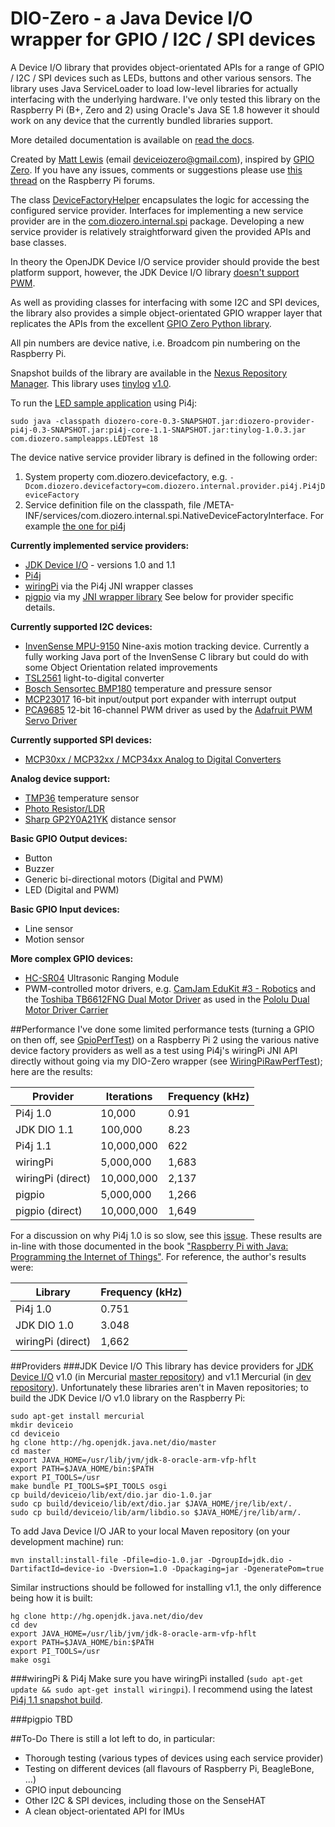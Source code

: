# DIO-Zero - a Java Device I/O wrapper for GPIO / I2C / SPI devices
A Device I/O library that provides object-orientated APIs for a range of GPIO / I2C / SPI devices such as LEDs, buttons and other various sensors. The library uses Java ServiceLoader to load low-level libraries for actually interfacing with the underlying hardware. I've only tested this library on the Raspberry Pi (B+, Zero and 2) using Oracle's Java SE 1.8 however it should work on any device that the currently bundled libraries support.

More detailed documentation is available on [read the docs](http://rtd.diozero.com/).

Created by [Matt Lewis](https://github.com/mattjlewis) (email [deviceiozero@gmail.com](mailto:deviceiozero@gmail.com)), inspired by [GPIO Zero](https://gpiozero.readthedocs.org/en/v1.1.0/index.html). If you have any issues, comments or suggestions please use [this thread](https://www.raspberrypi.org/forums/viewtopic.php?f=81&t=136010) on the Raspberry Pi forums.

The class [DeviceFactoryHelper](https://github.com/mattjlewis/diozero/blob/master/diozero-core/src/main/java/com/diozero/api/DeviceFactoryHelper.java) encapsulates the logic for accessing the configured service provider. Interfaces for implementing a new service provider are in the [com.diozero.internal.spi](https://github.com/mattjlewis/diozero/blob/master/diozero-core/src/main/java/com/diozero/internal/spi) package. Developing a new service provider is relatively straightforward given the provided APIs and base classes.

In theory the OpenJDK Device I/O service provider should provide the best platform support, however, the JDK Device I/O library [doesn't support PWM](http://mail.openjdk.java.net/pipermail/dio-dev/2015-November/000650.html).

As well as providing classes for interfacing with some I2C and SPI devices, the library also provides a simple object-orientated GPIO wrapper layer that replicates the APIs from the excellent [GPIO Zero Python library](http://pythonhosted.org/gpiozero/).

All pin numbers are device native, i.e. Broadcom pin numbering on the Raspberry Pi.

Snapshot builds of the library are available in the [Nexus Repository Manager](https://oss.sonatype.org/index.html#nexus-search;gav~com.diozero~~~~).
This library uses [tinylog](www.tinylog.org) [v1.0](https://github.com/pmwmedia/tinylog/releases/download/1.0.3/tinylog-1.0.3.zip).

To run the [LED sample application](https://github.com/mattjlewis/diozero/blob/master/diozero-core/src/main/java/com/diozero/sampleapps/LEDTest.java) using Pi4j:

	sudo java -classpath diozero-core-0.3-SNAPSHOT.jar:diozero-provider-pi4j-0.3-SNAPSHOT.jar:pi4j-core-1.1-SNAPSHOT.jar:tinylog-1.0.3.jar com.diozero.sampleapps.LEDTest 18

The device native service provider library is defined in the following order:
1.  System property com.diozero.devicefactory, e.g. `-Dcom.diozero.devicefactory=com.diozero.internal.provider.pi4j.Pi4jDeviceFactory`
2.  Service definition file on the classpath, file /META-INF/services/com.diozero.internal.spi.NativeDeviceFactoryInterface. For example [the one for pi4j](https://github.com/mattjlewis/diozero/blob/master/diozero-provider-pi4j/src/main/resources/META-INF/services/com.diozero.internal.spi.NativeDeviceFactoryInterface)

**Currently implemented service providers:**
* [JDK Device I/O](https://wiki.openjdk.java.net/display/dio/Main) - versions 1.0 and 1.1
* [Pi4j](http://pi4j.com/)
* [wiringPi](http://wiringpi.com/) via the Pi4j JNI wrapper classes
* [pigpio](http://abyz.co.uk/rpi/pigpio/index.html) via my [JNI wrapper library](https://github.com/mattjlewis/pigpioj)
See below for provider specific details.

**Currently supported I2C devices:**
* [InvenSense MPU-9150](http://www.invensense.com/products/motion-tracking/9-axis/mpu-9150/) Nine-axis motion tracking device. Currently a fully working Java port of the InvenSense C library but could do with some Object Orientation related improvements
* [TSL2561](https://www.adafruit.com/datasheets/TSL2561.pdf) light-to-digital converter
* [Bosch Sensortec BMP180](https://www.bosch-sensortec.com/en/homepage/products_3/environmental_sensors_1/bmp180_1/bmp180) temperature and pressure sensor
* [MCP23017](http://www.microchip.com/wwwproducts/Devices.aspx?product=MCP23017) 16-bit input/output port expander with interrupt output
* [PCA9685](http://www.nxp.com/products/power-management/lighting-driver-and-controller-ics/i2c-led-display-control/16-channel-12-bit-pwm-fm-plus-ic-bus-led-controller:PCA9685) 12-bit 16-channel PWM driver as used by the [Adafruit PWM Servo Driver](https://www.adafruit.com/product/815)

**Currently supported SPI devices:**
* [MCP30xx / MCP32xx / MCP34xx Analog to Digital Converters](http://www.microchip.com/ParamChartSearch/chart.aspx?branchID=11021&mid=10&lang=en&pageId=79)

**Analog device support:**
* [TMP36](http://www.analog.com/en/products/analog-to-digital-converters/integrated-special-purpose-converters/integrated-temperature-sensors/tmp36.html) temperature sensor
* [Photo Resistor/LDR](https://en.wikipedia.org/wiki/Photoresistor)
* [Sharp GP2Y0A21YK](http://www.sharpsma.com/webfm_send/1208) distance sensor

**Basic GPIO Output devices:**
* Button
* Buzzer
* Generic bi-directional motors (Digital and PWM)
* LED (Digital and PWM) 

**Basic GPIO Input devices:**
* Line sensor
* Motion sensor

**More complex GPIO devices:**
* [HC-SR04](http://www.micropik.com/PDF/HCSR04.pdf) Ultrasonic Ranging Module
* PWM-controlled motor drivers, e.g. [CamJam EduKit #3 - Robotics](http://camjam.me/?page_id=1035) and the [Toshiba TB6612FNG Dual Motor Driver](http://toshiba.semicon-storage.com/info/lookup.jsp?pid=TB6612FNG&lang=en) as used in the [Pololu Dual Motor Driver Carrier](https://www.pololu.com/product/713)

##Performance
I've done some limited performance tests (turning a GPIO on then off, see [GpioPerfTest](https://github.com/mattjlewis/diozero/blob/master/diozero-core/src/main/java/com/diozero/sampleapps/GpioPerfTest.java)) on a Raspberry Pi 2 using the various native device factory providers as well as a test using Pi4j's wiringPi JNI API directly without going via my DIO-Zero wrapper (see [WiringPiRawPerfTest](https://github.com/mattjlewis/diozero/blob/master/diozero-provider-wiringpi/src/main/java/com/diozero/internal/provider/wiringpi/WiringPiRawPerfTest.java)); here are the results:

| Provider | Iterations | Frequency (kHz) |
| -------- | ---------- | --------------- |
| Pi4j 1.0 | 10,000 | 0.91 |
| JDK DIO 1.1 | 100,000 | 8.23 |
| Pi4j 1.1 | 10,000,000 | 622 |
| wiringPi | 5,000,000 | 1,683 |
| wiringPi (direct) | 10,000,000 | 2,137 |
| pigpio | 5,000,000 | 1,266 |
| pigpio (direct) | 10,000,000 | 1,649 |

For a discussion on why Pi4j 1.0 is so slow, see this [issue](https://github.com/Pi4J/pi4j/issues/158). These results are in-line with those documented in the book ["Raspberry Pi with Java: Programming the Internet of Things"](http://www.amazon.co.uk/Raspberry-Pi-Java-Programming-Internet/dp/0071842012). For reference, the author's results were:

| Library | Frequency (kHz) |
| ------- | --------------- |
| Pi4j 1.0 | 0.751 |
| JDK DIO 1.0 | 3.048 |
| wiringPi (direct) | 1,662 |

##Providers
###JDK Device I/O
This library has device providers for [JDK Device I/O](https://wiki.openjdk.java.net/display/dio/Main) v1.0 (in Mercurial [master repository](http://hg.openjdk.java.net/dio/master)) and v1.1 Mercurial (in [dev repository](http://hg.openjdk.java.net/dio/dev)). Unfortunately these libraries aren't in Maven repositories; to build the JDK Device I/O v1.0 library on the Raspberry Pi:

	sudo apt-get install mercurial
	mkdir deviceio
	cd deviceio
	hg clone http://hg.openjdk.java.net/dio/master
	cd master
	export JAVA_HOME=/usr/lib/jvm/jdk-8-oracle-arm-vfp-hflt
	export PATH=$JAVA_HOME/bin:$PATH
	export PI_TOOLS=/usr
	make bundle PI_TOOLS=$PI_TOOLS osgi
	cp build/deviceio/lib/ext/dio.jar dio-1.0.jar
	sudo cp build/deviceio/lib/ext/dio.jar $JAVA_HOME/jre/lib/ext/.
	sudo cp build/deviceio/lib/arm/libdio.so $JAVA_HOME/jre/lib/arm/.

To add Java Device I/O JAR to your local Maven repository (on your development machine) run:

	mvn install:install-file -Dfile=dio-1.0.jar -DgroupId=jdk.dio -DartifactId=device-io -Dversion=1.0 -Dpackaging=jar -DgeneratePom=true

Similar instructions should be followed for installing v1.1, the only difference being how it is built:

	hg clone http://hg.openjdk.java.net/dio/dev
	cd dev
	export JAVA_HOME=/usr/lib/jvm/jdk-8-oracle-arm-vfp-hflt
	export PATH=$JAVA_HOME/bin:$PATH
	export PI_TOOLS=/usr
	make osgi

###wiringPi & Pi4j
Make sure you have wiringPi installed (`sudo apt-get update && sudo apt-get install wiringpi`). I recommend using the latest [Pi4j 1.1 snapshot build](https://oss.sonatype.org/service/local/repositories/snapshots/content/com/pi4j/pi4j-core/1.1-SNAPSHOT/pi4j-core-1.1-20151214.215847-34.jar).

###pigpio
TBD

##To-Do
There is still a lot left to do, in particular:
* Thorough testing (various types of devices using each service provider)
* Testing on different devices (all flavours of Raspberry Pi, BeagleBone, ...)
* GPIO input debouncing
* Other I2C & SPI devices, including those on the SenseHAT
* A clean object-orientated API for IMUs
